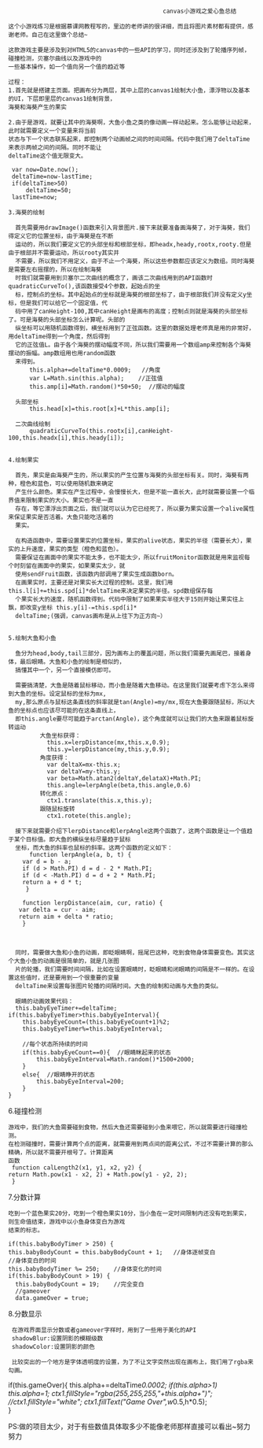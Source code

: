 ﻿                                                canvas小游戏之爱心鱼总结

    这个小游戏练习是根据慕课网教程写的，里边的老师讲的很详细，而且将图片素材都有提供，感谢老师。自己在这里做个总结~
    
    这款游戏主要是涉及到对HTML5的canvas中的一些API的学习，同时还涉及到了轮播序列帧，碰撞检测，贝塞尔曲线以及游戏中的
    一些基本操作，如一个值向另一个值的趋近等
    
    过程：
    1.首先就是搭建主页面。把画布分为两层，其中上层的canvas1绘制大小鱼，漂浮物以及基本的UI，下层即里层的canvas1绘制背景，
    海葵和海葵产生的果实

    2.由于是游戏，就要让其中的海葵啊，大鱼小鱼之类的像动画一样动起来。怎么能够让动起来，此时就需要定义一个变量来将当前
    状态与下一个状态联系起来，即控制两个动画帧之间的时间间隔。代码中我们用了deltaTime来表示两帧之间的间隔。同时不能让
    deltaTime这个值无限变大。

     var now=Date.now();
     deltaTime=now-lastTime;
     if(deltaTime>50)
         deltaTime=50;
     lastTime=now;

    3.海葵的绘制
      
      首先需要用drawImage()函数来引入背景图片.接下来就要准备画海葵了，对于海葵，我们得定义它的位置坐标，由于海葵是在不断
      运动的，所以我们要定义它的头部坐标和根部坐标，即headx,heady,rootx,rooty.但是由于根部并不需要运动，所以rooty其实并
      不需要，所以我们不用定义，由于不止一个海葵，所以这些参数都应该定义为数组。同时海葵是需要左右摇摆的，所以在绘制海葵
      时我们就需要用到贝塞尔二次曲线的概念了，画该二次曲线用到的API函数时quadraticCurveTo(),该函数接受4个参数，起始点的坐
      标，控制点的坐标。其中起始点的坐标就是海葵的根部坐标了，由于根部我们并没有定义y坐标，但是我们可以给它一个固定值，代
      码中用了canHeight-100,其中canHeight是画布的高度；控制点则就是海葵的头部坐标了。可是海葵的头部坐标怎么计算呢。头部的
      纵坐标可以用随机函数得到，横坐标用到了正弦函数。这里的数据处理老师真是用的非常好，用deltaTime得到一个角度，然后得到
      它的正弦值L。由于各个海葵的摆动幅度不同，所以我们需要用一个数组amp来控制各个海葵摆动的振幅。amp数组用也用random函数
      来得到。
          this.alpha+=deltaTime*0.0009;   //角度
          var L=Math.sin(this.alpha);    //正弦值
          this.amp[i]=Math.random()*50+50;  //摆动的幅度
          
      头部坐标
          this.head[x]=this.root[x]+L*this.amp[i];

      二次曲线绘制
          quadraticCurveTo(this.rootx[i],canHeight-100,this.headx[i],this.heady[i]);


    4.绘制果实
    
      首先，果实是由海葵产生的，所以果实的产生位置与海葵的头部坐标有关。同时，海葵有两种，橙色和蓝色，可以使用随机数来确定
      产生什么颜色。果实在产生过程中，会慢慢长大，但是不能一直长大，此时就需要设置一个临界值来限制果实的大小。果实也不是一直
      存在，等它漂浮出页面之后，我们就可以认为它已经死了，所以要为果实设置一个alive属性来保证果实是否活着。大鱼只能吃活着的
      果实。

      在构造函数中，需要设置果实的位置坐标，果实的alive状态，果实的半径（需要长大），果实的上升速度，果实的类型（橙色和蓝色）。
      需要保证在画面中的果实不能太多，也不能太少，所以fruitMonitor函数就是用来监视每个时刻留在画面中的果实，如果果实太少，就
      使用sendFruit函数，该函数内部调用了果实生成函数born。
      在画果实时，主要还是对果实长大过程的控制。这里，我们用this.l[i]+=this.spd[i]*deltaTime来决定果实的半径。spd数组保存每
      个果实长大的速度，随机函数得到。代码中限制了如果果实半径大于15则开始让果实往上飘，即改变y坐标 this.y[i]-=this.spd[i]*
      deltaTime;(强调，canvas画布是从上往下为正方向~）


    5.绘制大鱼和小鱼
      
      鱼分为head,body,tail三部分，因为画布上的覆盖问题，所以我们需要先画尾巴，接着身体，最后眼睛。大鱼和小鱼的绘制是相似的，
      搞懂其中一个，另一个直接模仿即可。
     
      需要搞清楚，大鱼是随着鼠标移动，而小鱼是随着大鱼移动。在这里我们就要考虑下怎么来得到大鱼的坐标。设定鼠标的坐标为mx,
      my,那么原点与鼠标这条直线的斜率就是tan(Angle)=my/mx,现在大鱼要跟随鼠标，所以大鱼的坐标点也应该尽可能的在这条直线上，
      即this.angle要尽可能趋于arctan(Angle)，这个角度就可以让我们的大鱼来跟着鼠标旋转运动
             大鱼坐标获得：
               this.x=lerpDistance(mx,this.x,0.9);
               this.y=lerpDistance(my,this.y,0.9);
             角度获得：
               var deltaX=mx-this.x;
               var deltaY=my-this.y;
               var beta=Math.atan2(deltaY,delataX)+Math.PI;
               this.angle=lerpAngle(beta,this.angle,0.6)
             转化原点：
               ctx1.translate(this.x,this.y);
             跟随鼠标旋转
               ctx1.rotete(this.angle);
                    
      接下来就需要介绍下lerpDistance和lerpAngle这两个函数了，这两个函数是让一个值趋于某个目标值。即大鱼的横纵坐标尽量趋于鼠标
      坐标，而大鱼的斜率也鼠标的斜率。这两个函数的定义如下：
          function lerpAngle(a, b, t) {
	    var d = b - a;
	    if (d > Math.PI) d = d - 2 * Math.PI;
	    if (d < -Math.PI) d = d + 2 * Math.PI;
	    return a + d * t;
         }

        function lerpDistance(aim, cur, ratio) {
	   var delta = cur - aim;
	   return aim + delta * ratio;
        }

      

      同时，需要做大鱼和小鱼的动画，即眨眼睛啊，摇尾巴这种，吃到食物身体需要变色。其实这个大鱼小鱼的动画是很简单的，就是几张图
      片的轮播，我们需要时间间隔，比如在设置眼睛时，眨眼睛和闭眼睛的间隔是不一样的。在设置这些值时，还是要用到一个很重要的变量
      deltaTime来设置每张图片轮播的间隔时间。大鱼的绘制和动画与大鱼的类似。

      眼睛的动画效果代码：
      this.babyEyeTimer+=deltaTime;
	if(this.babyEyeTimer>this.babyEyeInterval){
		this.babyEyeCount=(this.babyEyeCount+1)%2;
	    this.babyEyeTimer%=this.babyEyeInterval;
		
		//每个状态所持续的时间
		if(this.babyEyeCount==0){  //眼睛眯起来的状态
			this.babyEyeInterval=Math.random()*1500+2000;
		}
		else{  //眼睛睁开的状态
			this.babyEyeInterval=200;
		}
	}
	

  6.碰撞检测

    游戏中，我们的大鱼需要碰到食物，然后大鱼还需要碰到小鱼来喂它，所以就需要进行碰撞检测。
    在检测碰撞时，需要计算两个点的距离，就需要用到两点间的距离公式，不过不需要计算的那么精确，所以就不需要开根号了。计算距离
    函数
     function calLength2(x1, y1, x2, y2) {
	return Math.pow(x1 - x2, 2) + Math.pow(y1 - y2, 2);
     }

  7.分数计算

    吃到一个蓝色果实20分，吃到一个橙色果实10分，当小鱼在一定时间限制内还没有吃到果实，则生命值结束，游戏中以小鱼身体变白为游戏
    结束的标志。

    if(this.babyBodyTimer > 250) {
    this.babyBodyCount = this.babyBodyCount + 1;   //身体逐帧变白
    //身体变白的时间
    this.babyBodyTimer %= 250;    //身体变化的时间
    if(this.babyBodyCount > 19) {
      this.babyBodyCount = 19;    //完全变白
      //gameover
      data.gameOver = true;


   8.分数显示
    
     在游戏界面显示分数或者gameover字样时，用到了一些用于美化的API
     shadowBlur:设置阴影的模糊级数
     shadowColor:设置阴影的颜色

     比较突出的一个地方是字体透明度的设置，为了不让文字突然出现在画布上，我们用了rgba来勾画。

     
   if(this.gameOver){
	 this.alpha+=deltaTime*0.0002;
	 if(this.alpha>1)
	    this.alpha=1;
	 ctx1.fillStyle="rgba(255,255,255,"+this.alpha+")";
	 //ctx1.fillStyle="white";
	 ctx1.fillText("Game Over",w*0.5,h*0.5);   
   }
   


PS:做的项目太少，对于有些数值具体取多少不能像老师那样直接可以看出~努力努力
      
      




































